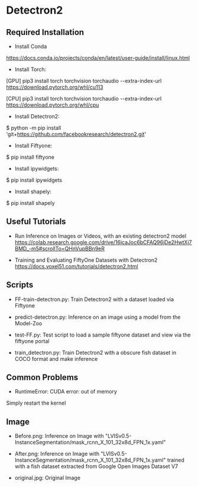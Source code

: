 # Detectron2
Required Installation
---------------------

- Install Conda

https://docs.conda.io/projects/conda/en/latest/user-guide/install/linux.html

- Install Torch:

[GPU] pip3 install torch torchvision torchaudio --extra-index-url https://download.pytorch.org/whl/cu113

[CPU] pip3 install torch torchvision torchaudio --extra-index-url https://download.pytorch.org/whl/cpu

- Install Detectron2: 

$ python -m pip install 'git+https://github.com/facebookresearch/detectron2.git'
  
- Install Fiftyone: 

$ pip install fiftyone

- Install ipywidgets: 

$ pip install ipywidgets

- Install shapely: 

$ pip install shapely

Useful Tutorials
----------------

- Run Inference on Images or Videos, with an existing detectron2 model
 https://colab.research.google.com/drive/16jcaJoc6bCFAQ96jDe2HwtXj7BMD_-m5#scrollTo=QHnVupBBn9eR
  
- Training and Evaluating FiftyOne Datasets with Detectron2
https://docs.voxel51.com/tutorials/detectron2.html


Scripts
-------

- FF-train-detectron.py: Train Detectron2 with a dataset loaded via Fiftyone

- predict-detectron.py: Inference on an image using a model from the Model-Zoo

- test-FF.py: Test script to load a sample fiftyone dataset and view via the fiftyone portal

- train_detectron.py: Train Detectron2 with a obscure fish dataset in COCO format and make inference

Common Problems
---------------

- RuntimeError: CUDA error: out of memory

Simply restart the kernel

Image
-----

- Before.png: Inference on Image with "LVISv0.5-InstanceSegmentation/mask_rcnn_X_101_32x8d_FPN_1x.yaml"

- After.png: Inference on Image with "LVISv0.5-InstanceSegmentation/mask_rcnn_X_101_32x8d_FPN_1x.yaml" trained with a fish dataset extracted from Google Open Images Dataset V7

- original.jpg: Original Image